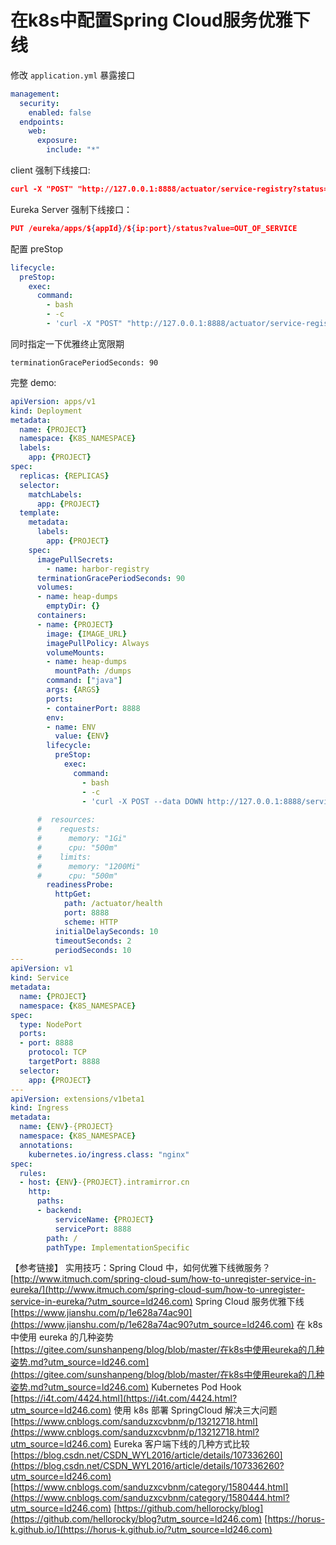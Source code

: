 # 在k8s中配置Spring Cloud服务优雅下线

修改 `application.yml` 暴露接口

```yaml
management:
  security:
    enabled: false
  endpoints:
    web:
      exposure:
        include: "*"
```

client 强制下线接口:

```json
curl -X "POST" "http://127.0.0.1:8888/actuator/service-registry?status=DOWN" -H "Content-Type: application/vnd.spring-boot.actuator.v2+json;charset=UTF-8"
```

Eureka Server 强制下线接口：

```json
PUT /eureka/apps/${appId}/${ip:port}/status?value=OUT_OF_SERVICE
```

配置 preStop

```yaml
lifecycle:
  preStop:
    exec:
      command:
        - bash
        - -c                
        - 'curl -X "POST" "http://127.0.0.1:8888/actuator/service-registry?status=DOWN" -H "Content-Type: application/vnd.spring-boot.actuator.v2+json;charset=UTF-8";sleep 90'
```

同时指定一下优雅终止宽限期

```
terminationGracePeriodSeconds: 90
```

完整 demo:

```yaml
apiVersion: apps/v1
kind: Deployment
metadata:
  name: {PROJECT}
  namespace: {K8S_NAMESPACE}
  labels:
    app: {PROJECT}
spec:
  replicas: {REPLICAS}
  selector:
    matchLabels:
      app: {PROJECT}
  template:
    metadata:
      labels:
        app: {PROJECT}
    spec:
      imagePullSecrets:
        - name: harbor-registry
      terminationGracePeriodSeconds: 90
      volumes:
      - name: heap-dumps
        emptyDir: {}
      containers:
      - name: {PROJECT}
        image: {IMAGE_URL}
        imagePullPolicy: Always
        volumeMounts:
        - name: heap-dumps
          mountPath: /dumps
        command: ["java"]
        args: {ARGS}
        ports:
        - containerPort: 8888
        env:
        - name: ENV
          value: {ENV}
        lifecycle:
          preStop:
            exec:
              command:
                - bash
                - -c                
                - 'curl -X POST --data DOWN http://127.0.0.1:8888/service-registry/instance-status -H "Content-Type: application/vnd.spring-boot.actuator.v2+json;charset=UTF-8";sleep 90'
           
      #  resources:
      #    requests:
      #      memory: "1Gi"
      #      cpu: "500m"
      #    limits:
      #      memory: "1200Mi"
      #      cpu: "500m"
        readinessProbe:
          httpGet:
            path: /actuator/health
            port: 8888
            scheme: HTTP
          initialDelaySeconds: 10
          timeoutSeconds: 2
          periodSeconds: 10     
---      
apiVersion: v1
kind: Service
metadata:
  name: {PROJECT}
  namespace: {K8S_NAMESPACE}
spec:
  type: NodePort
  ports:
  - port: 8888
    protocol: TCP
    targetPort: 8888
  selector:
    app: {PROJECT}
---
apiVersion: extensions/v1beta1
kind: Ingress 
metadata:
  name: {ENV}-{PROJECT}
  namespace: {K8S_NAMESPACE}
  annotations:
    kubernetes.io/ingress.class: "nginx"
spec:
  rules:
  - host: {ENV}-{PROJECT}.intramirror.cn
    http:
      paths:
      - backend:
          serviceName: {PROJECT}
          servicePort: 8888
        path: /
        pathType: ImplementationSpecific
```

【参考链接】
实用技巧：Spring Cloud 中，如何优雅下线微服务？
[http://www.itmuch.com/spring-cloud-sum/how-to-unregister-service-in-eureka/](http://www.itmuch.com/spring-cloud-sum/how-to-unregister-service-in-eureka/?utm_source=ld246.com)
Spring Cloud 服务优雅下线
[https://www.jianshu.com/p/1e628a74ac90](https://www.jianshu.com/p/1e628a74ac90?utm_source=ld246.com)
在 k8s 中使用 eureka 的几种姿势
[https://gitee.com/sunshanpeng/blog/blob/master/在k8s中使用eureka的几种姿势.md?utm_source=ld246.com](https://gitee.com/sunshanpeng/blog/blob/master/在k8s中使用eureka的几种姿势.md?utm_source=ld246.com)
Kubernetes Pod Hook
[https://i4t.com/4424.html](https://i4t.com/4424.html?utm_source=ld246.com)
使用 k8s 部署 SpringCloud 解决三大问题
[https://www.cnblogs.com/sanduzxcvbnm/p/13212718.html](https://www.cnblogs.com/sanduzxcvbnm/p/13212718.html?utm_source=ld246.com)
Eureka 客户端下线的几种方式比较
[https://blog.csdn.net/CSDN_WYL2016/article/details/107336260](https://blog.csdn.net/CSDN_WYL2016/article/details/107336260?utm_source=ld246.com)
[https://www.cnblogs.com/sanduzxcvbnm/category/1580444.html](https://www.cnblogs.com/sanduzxcvbnm/category/1580444.html?utm_source=ld246.com)
[https://github.com/hellorocky/blog](https://github.com/hellorocky/blog?utm_source=ld246.com)
[https://horus-k.github.io/](https://horus-k.github.io/?utm_source=ld246.com)